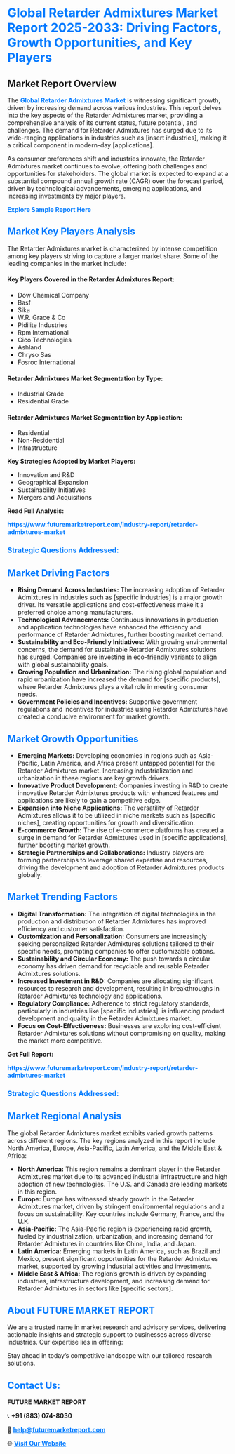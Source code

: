 <h1 style="color: #007BFF;">Global Retarder Admixtures Market Report 2025-2033: Driving Factors, Growth Opportunities, and Key Players</h1>

<section id="overview">
<h2>Market Report Overview</h2>
<p>The <a href="https://www.futuremarketreport.com/industry-report/retarder-admixtures-market" style="color: #007BFF; text-decoration: none;"><strong>Global Retarder Admixtures Market</strong></a> is witnessing significant growth, driven by increasing demand across various industries. This report delves into the key aspects of the Retarder Admixtures market, providing a comprehensive analysis of its current status, future potential, and challenges. The demand for Retarder Admixtures has surged due to its wide-ranging applications in industries such as [insert industries], making it a critical component in modern-day [applications].</p>
<p>As consumer preferences shift and industries innovate, the Retarder Admixtures market continues to evolve, offering both challenges and opportunities for stakeholders. The global market is expected to expand at a substantial compound annual growth rate (CAGR) over the forecast period, driven by technological advancements, emerging applications, and increasing investments by major players.</p>
</section>

<section id="overview">
<p><a href="https://www.futuremarketreport.com/request-sample/reportId=30553" style="color: #007BFF; text-decoration: none;"><strong>Explore Sample Report Here</strong></a></p>
</section>

<section id="key-players">
<h2 style="color: #007BFF;">Market Key Players Analysis</h2>
<p>The Retarder Admixtures market is characterized by intense competition among key players striving to capture a larger market share. Some of the leading companies in the market include:</p>
<h4>Key Players Covered in the Retarder Admixtures Report:</h4>
<ul><li>Dow Chemical Company</li><li>Basf</li><li>Sika</li><li>W.R. Grace &amp; Co</li><li>Pidilite Industries</li><li>Rpm International</li><li>Cico Technologies</li><li>Ashland</li><li>Chryso Sas</li><li>Fosroc International</li></ul>
<h4>Retarder Admixtures Market Segmentation by Type:</h4>
<ul><li>Industrial Grade</li><li>Residential Grade</li></ul>

<h4>Retarder Admixtures Market Segmentation by Application:</h4>
<ul><li>Residential</li><li>Non-Residential</li><li>Infrastructure</li></ul>
<p><strong>Key Strategies Adopted by Market Players:</strong></p>
<ul>
<li>Innovation and R&D</li>
<li>Geographical Expansion</li>
<li>Sustainability Initiatives</li>
<li>Mergers and Acquisitions</li>
</ul>
</section>

<section>
<p><strong>Read Full Analysis: </strong></p><a href="https://www.futuremarketreport.com/industry-report/retarder-admixtures-market" style="color: #007BFF; text-decoration: none;"><strong>https://www.futuremarketreport.com/industry-report/retarder-admixtures-market</strong></a>
<h3 style="color: #007BFF;">Strategic Questions Addressed:</h3>
</section>

<section id="driving-factors">
<h2 style="color: #007BFF;">Market Driving Factors</h2>
<ul>
<li><strong>Rising Demand Across Industries:</strong> The increasing adoption of Retarder Admixtures in industries such as [specific industries] is a major growth driver. Its versatile applications and cost-effectiveness make it a preferred choice among manufacturers.</li>
<li><strong>Technological Advancements:</strong> Continuous innovations in production and application technologies have enhanced the efficiency and performance of Retarder Admixtures, further boosting market demand.</li>
<li><strong>Sustainability and Eco-Friendly Initiatives:</strong> With growing environmental concerns, the demand for sustainable Retarder Admixtures solutions has surged. Companies are investing in eco-friendly variants to align with global sustainability goals.</li>
<li><strong>Growing Population and Urbanization:</strong> The rising global population and rapid urbanization have increased the demand for [specific products], where Retarder Admixtures plays a vital role in meeting consumer needs.</li>
<li><strong>Government Policies and Incentives:</strong> Supportive government regulations and incentives for industries using Retarder Admixtures have created a conducive environment for market growth.</li>
</ul>
</section>

<section id="growth-opportunities">
<h2 style="color: #007BFF;">Market Growth Opportunities</h2>
<ul>
<li><strong>Emerging Markets:</strong> Developing economies in regions such as Asia-Pacific, Latin America, and Africa present untapped potential for the Retarder Admixtures market. Increasing industrialization and urbanization in these regions are key growth drivers.</li>
<li><strong>Innovative Product Development:</strong> Companies investing in R&D to create innovative Retarder Admixtures products with enhanced features and applications are likely to gain a competitive edge.</li>
<li><strong>Expansion into Niche Applications:</strong> The versatility of Retarder Admixtures allows it to be utilized in niche markets such as [specific niches], creating opportunities for growth and diversification.</li>
<li><strong>E-commerce Growth:</strong> The rise of e-commerce platforms has created a surge in demand for Retarder Admixtures used in [specific applications], further boosting market growth.</li>
<li><strong>Strategic Partnerships and Collaborations:</strong> Industry players are forming partnerships to leverage shared expertise and resources, driving the development and adoption of Retarder Admixtures products globally.</li>
</ul>
</section>

<section id="trending-factors">
<h2 style="color: #007BFF;">Market Trending Factors</h2>
<ul>
<li><strong>Digital Transformation:</strong> The integration of digital technologies in the production and distribution of Retarder Admixtures has improved efficiency and customer satisfaction.</li>
<li><strong>Customization and Personalization:</strong> Consumers are increasingly seeking personalized Retarder Admixtures solutions tailored to their specific needs, prompting companies to offer customizable options.</li>
<li><strong>Sustainability and Circular Economy:</strong> The push towards a circular economy has driven demand for recyclable and reusable Retarder Admixtures solutions.</li>
<li><strong>Increased Investment in R&D:</strong> Companies are allocating significant resources to research and development, resulting in breakthroughs in Retarder Admixtures technology and applications.</li>
<li><strong>Regulatory Compliance:</strong> Adherence to strict regulatory standards, particularly in industries like [specific industries], is influencing product development and quality in the Retarder Admixtures market.</li>
<li><strong>Focus on Cost-Effectiveness:</strong> Businesses are exploring cost-efficient Retarder Admixtures solutions without compromising on quality, making the market more competitive.</li>
</ul>
</section>

<section>
<p><strong>Get Full Report: </strong></p><a href="https://www.futuremarketreport.com/industry-report/retarder-admixtures-market" style="color: #007BFF; text-decoration: none;"><strong>https://www.futuremarketreport.com/industry-report/retarder-admixtures-market</strong></a>
<h3 style="color: #007BFF;">Strategic Questions Addressed:</h3>
</section>


<section id="regional-analysis">
<h2 style="color: #007BFF;">Market Regional Analysis</h2>
<p>The global Retarder Admixtures market exhibits varied growth patterns across different regions. The key regions analyzed in this report include North America, Europe, Asia-Pacific, Latin America, and the Middle East & Africa:</p>
<ul>
<li><strong>North America:</strong> This region remains a dominant player in the Retarder Admixtures market due to its advanced industrial infrastructure and high adoption of new technologies. The U.S. and Canada are leading markets in this region.</li>
<li><strong>Europe:</strong> Europe has witnessed steady growth in the Retarder Admixtures market, driven by stringent environmental regulations and a focus on sustainability. Key countries include Germany, France, and the U.K.</li>
<li><strong>Asia-Pacific:</strong> The Asia-Pacific region is experiencing rapid growth, fueled by industrialization, urbanization, and increasing demand for Retarder Admixtures in countries like China, India, and Japan.</li>
<li><strong>Latin America:</strong> Emerging markets in Latin America, such as Brazil and Mexico, present significant opportunities for the Retarder Admixtures market, supported by growing industrial activities and investments.</li>
<li><strong>Middle East & Africa:</strong> The region’s growth is driven by expanding industries, infrastructure development, and increasing demand for Retarder Admixtures in sectors like [specific sectors].</li>
</ul>
</section>

<footer>
<h2 style="color: #007BFF;">About FUTURE MARKET REPORT</h2>
<p>We are a trusted name in market research and advisory services, delivering actionable insights and strategic support to businesses across diverse industries. Our expertise lies in offering:</p>

<p>Stay ahead in today’s competitive landscape with our tailored research solutions.</p>

<h2 style="color: #007BFF;">Contact Us:</h2>
<p><strong>FUTURE MARKET REPORT</strong></p>
<p>📞 <strong>+91 (883) 074-8030</strong></p>
<p>📧 <strong><a href="mailto:help@futuremarketreport.com" style="color: #007BFF;">help@futuremarketreport.com</a></strong></p>
<p>🌐 <strong><a href="https://www.futuremarketreport.com/" style="color: #007BFF;">Visit Our Website</a></strong></p>
</footer>